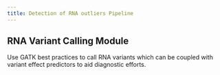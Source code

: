 ```yaml
---
title: Detection of RNA outliers Pipeline
---
```


## RNA Variant Calling Module
Use GATK best practices to call RNA variants which can be coupled with variant effect predictors to aid diagnostic efforts.
